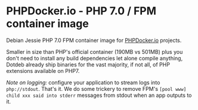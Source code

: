 PHPDocker.io - PHP 7.0 / FPM container image
=============================================

Debian Jessie PHP 7.0 FPM container image for [PHPDocker.io](http://phpdocker.io) projects.

Smaller in size than PHP's official container (190MB vs 501MB) plus you don't need to install any build dependencies let alone compile anything, Dotdeb already ship binaries for the vast majority, if not all, of PHP extensions available on PHP7.

*Note on logging:* configure your application to stream logs into `php://stdout`. That's it. We do some trickery to remove FPM's `[pool www] child xxx said into stderr` messages from stdout when an app outputs to it.
